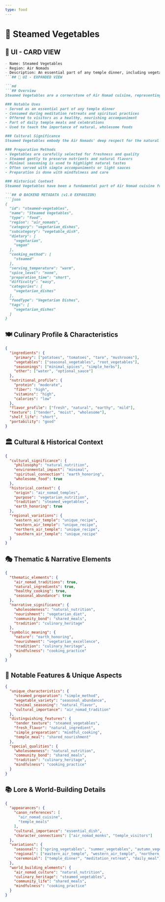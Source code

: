 ```yaml
---
type: food
---
```


# 🥬 Steamed Vegetables

## 🎴 UI - CARD VIEW

```md
- Name: Steamed Vegetables
- Region: Air Nomads
- Description: An essential part of any temple dinner, including vegetables like potatoes, tomatoes, taro, and various mushrooms, representing the Air Nomads' commitment to wholesome, natural nutrition.
```## 📖 UI - EXPANDED VIEW

```md
```## Overview
Steamed Vegetables are a cornerstone of Air Nomad cuisine, representing their commitment to wholesome, natural nutrition and their mastery of simple, healthy cooking methods. This essential dish includes a variety of vegetables such as potatoes, tomatoes, taro, and various mushrooms, all prepared with care to preserve their natural flavors and nutritional value. The dish embodies the Air Nomads' philosophy that the best meals are those that nourish both body and spirit while honoring the natural world.

### Notable Uses
- Served as an essential part of any temple dinner
- Consumed during meditation retreats and spiritual practices
- Offered to visitors as a healthy, nourishing accompaniment
- Part of daily temple meals and celebrations
- Used to teach the importance of natural, wholesome foods

### Cultural Significance
Steamed Vegetables embody the Air Nomads' deep respect for the natural world and their understanding that the best food comes from the earth, prepared with minimal interference. The variety of vegetables used reflects their appreciation for seasonal abundance and their commitment to using what nature provides. The simple steaming method represents their belief that the best way to honor natural ingredients is to enhance rather than transform them.

### Preparation Methods
- Vegetables are carefully selected for freshness and quality
- Steamed gently to preserve nutrients and natural flavors
- Minimal seasoning is used to highlight natural tastes
- Often served with simple accompaniments or light sauces
- Preparation is done with mindfulness and care

### Historical Context
Steamed Vegetables have been a fundamental part of Air Nomad cuisine for generations, developed as a way to create nourishing meals that align with their vegetarian philosophy and their respect for natural ingredients. The dish was among the many culinary traditions that the Air Nomads perfected, and it was among the practices that Avatar Aang worked to preserve after the Hundred Year War. The dish continues to be a testament to the Air Nomads' understanding of how to create satisfying, healthy meals from simple, natural ingredients.

```## ⚙️ BACKEND METADATA (v1.0 EXPANSION)
```json
{
  "id": "steamed-vegetables",
  "name": "Steamed Vegetables",
  "type": "food",
  "region": "air_nomads",
  "category": "vegetarian_dishes",
  "subcategory": "vegetable_dish",
  "dietary": [
    "vegetarian",
    "vegan"
  ],
  "cooking_method": [
    "steamed"
  ],
  "serving_temperature": "warm",
  "spice_level": "none",
  "preparation_time": "short",
  "difficulty": "easy",
  "categories": [
    "vegetarian_dishes"
  ],
  "foodType": "Vegetarian Dishes",
  "tags": [
    "vegetarian_dishes"
  ]
}
```

## 🍽️ Culinary Profile & Characteristics
```json
{
  "ingredients": {
    "primary": ["potatoes", "tomatoes", "taro", "mushrooms"],
    "vegetables": ["seasonal_vegetables", "root_vegetables"],
    "seasonings": ["minimal_spices", "simple_herbs"],
    "other": ["water", "optional_sauce"]
  },
  "nutritional_profile": {
    "protein": "moderate",
    "fiber": "high",
    "vitamins": "high",
    "calories": "low"
  },
  "flavor_profile": ["fresh", "natural", "earthy", "mild"],
  "texture": ["tender", "moist", "wholesome"],
  "shelf_life": "short",
  "portability": "good"
}
```

## 🏛️ Cultural & Historical Context
```json
{
  "cultural_significance": {
    "philosophy": "natural_nutrition",
    "environmental_impact": "minimal",
    "spiritual_connection": "earth_honoring",
    "wholesome_food": true
  },
  "historical_context": {
    "origin": "air_nomad_temples",
    "purpose": "vegetarian_nutrition",
    "tradition": "steamed_vegetables",
    "earth_honoring": true
  },
  "regional_variations": {
    "eastern_air_temple": "unique_recipe",
    "western_air_temple": "unique_recipe",
    "northern_air_temple": "unique_recipe",
    "southern_air_temple": "unique_recipe"
  }
}
```

## 🎭 Thematic & Narrative Elements
```json
{
  "thematic_elements": {
    "air_nomad_traditions": true,
    "natural_ingredients": true,
    "healthy_cooking": true,
    "seasonal_abundance": true
  },
  "narrative_significance": {
    "wholesomeness": "natural_nutrition",
    "nourishment": "vegetarian_diet",
    "community_bond": "shared_meals",
    "tradition": "culinary_heritage"
  },
  "symbolic_meaning": {
    "nature": "earth_honoring",
    "nourishment": "vegetarian_excellence",
    "tradition": "culinary_heritage",
    "mindfulness": "cooking_practice"
  }
}
```

## 🌟 Notable Features & Unique Aspects
```json
{
  "unique_characteristics": {
    "steamed_preparation": "simple_method",
    "vegetable_variety": "seasonal_abundance",
    "minimal_seasoning": "natural_flavor",
    "cultural_importance": "air_nomad_tradition"
  },
  "distinguishing_features": {
    "tender_texture": "steamed_vegetables",
    "fresh_flavor": "natural_ingredient",
    "simple_preparation": "mindful_cooking",
    "temple_meal": "shared_nourishment"
  },
  "special_qualities": {
    "wholesomeness": "natural_nutrition",
    "community_bond": "shared_meals",
    "tradition": "culinary_heritage",
    "mindfulness": "cooking_practice"
  }
}
```

## 📚 Lore & World-Building Details
```json
{
  "appearances": {
    "canon_references": [
      "air_nomad_cuisine",
      "temple_meals"
    ],
    "cultural_importance": "essential_dish",
    "character_connections": ["air_nomad_monks", "temple_visitors"]
  },
  "variations": {
    "seasonal": ["spring_vegetables", "summer_vegetables", "autumn_vegetables", "winter_vegetables"],
    "regional": ["eastern_air_temple", "western_air_temple", "northern_air_temple", "southern_air_temple"],
    "ceremonial": ["temple_dinner", "meditation_retreat", "daily_meal"]
  },
  "world_building_elements": {
    "air_nomad_culture": "natural_nutrition",
    "culinary_heritage": "steamed_vegetables",
    "community_life": "shared_meals",
    "mindfulness": "cooking_practice"
  }
}
```
